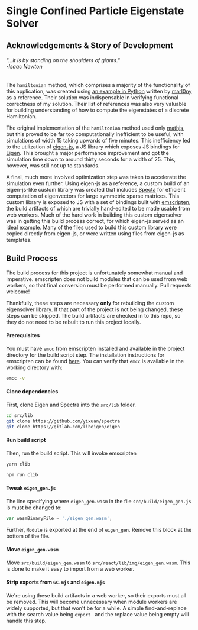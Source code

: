 # Single Confined Particle Eigenstate Solver

## Acknowledgements & Story of Development
###### "...it is by standing on the shoulders of giants."<br />-Isaac Newton

The `hamiltonian` method, which comprises a majority of the functionality of this application, was created using 
[an example in Python](https://github.com/marl0ny/SPS-QM-2D/blob/main/self_contained_example.py)
written by [marl0ny](https://github.com/marl0ny) as a reference. Their solution was indispensable in verifying
functional correctness of my solution. Their list of references was also very valuable for building understanding of how
to compute the eigenstates of a discrete Hamiltonian.

The original implementation of the `hamiltonian` method used only [mathjs](https://mathjs.org/), but this proved to be
far too computationally inefficient to be useful, with simulations of width 15 taking upwards of five minutes.
This inefficiency led to the utilization of [eigen-js](https://github.com/BertrandBev/eigen-js), a JS library which 
exposes JS bindings for [Eigen](https://eigen.tuxfamily.org/index.php?title=Main_Page). This brought a major performance
improvement and got the simulation time down to around thirty seconds for a width of 25. This, however, was still not up
to standards.

A final, much more involved optimization step was taken to accelerate the simulation even further. Using eigen-js as a
reference, a custom build of an eigen-js-like custom library was created that includes [Specta](https://spectralib.org/)
for efficient computation of eigenvectors for large symmetric sparse matrices. This custom library is exposed to JS with
a set of bindings built with [emscripten](https://emscripten.org/), the build artifacts of which are trivially 
hand-edited to be made usable from web workers. Much of the hard work in building this custom eigensolver was in getting
this build process correct, for which eigen-js served as an ideal example. Many of the files used to build this custom
library were copied directly from eigen-js, or were written using files from eigen-js as templates.

## Build Process
The build process for this project is unfortunately somewhat manual and imperative. emscripten does not build modules
that can be used from web workers, so that final conversion must be performed manually.
Pull requests welcome!

Thankfully, these steps are necessary **only** for rebuilding the custom eigensolver library. If that part of the project is
not being changed, these steps can be skipped. The build artifacts are checked in to this repo, so they do not need to
be rebuilt to run this project locally.

#### Prerequisites
You must have `emcc` from emscripten installed and available in the project directory for the build script step.
The installation instructions for emscripten can be found [here](https://emscripten.org/docs/getting_started/Tutorial.html).
You can verify that `emcc` is available in the working directory with:
```bash
emcc -v
```

#### Clone dependencies
First, clone Eigen and Spectra into the `src/lib` folder.
```bash
cd src/lib
git clone https://github.com/yixuan/spectra
git clone https://gitlab.com/libeigen/eigen
```

#### Run build script
Then, run the build script. This will invoke emscripten 
```bash
yarn clib
```
```bash
npm run clib
```

#### Tweak `eigen_gen.js`
The line specifying where `eigen_gen.wasm` in the file `src/build/eigen_gen.js` is must be changed to:
```js
var wasmBinaryFile = './eigen_gen.wasm';
```

Further, `Module` is exported at the end of `eigen_gen`. Remove this block at the bottom of the file.

#### Move `eigen_gen.wasm`
Move `src/build/eigen_gen.wasm` to `src/react/lib/img/eigen_gen.wasm`.
This is done to make it easy to import from a web worker.

#### Strip exports from `GC.mjs` and `eigen.mjs`
We're using these build artifacts in a web worker, so their exports must all be removed.
This will become unnecessary when module workers are widely supported, but that won't be for a while.
A simple find-and-replace with the search value being `export ` and the replace value being empty will handle this step.
